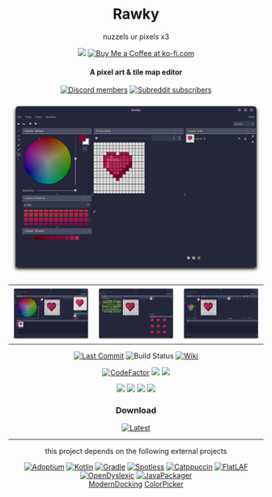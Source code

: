<h1 align="center">Rawky</h1>
<p align="center">nuzzels ur pixels x3</p>
<p align="center">
	<a href="https://www.patreon.com/DeflatedPickle"><img src="https://c5.patreon.com/external/logo/become_a_patron_button@2x.png" height="24px"></a>
	<a href='https://ko-fi.com/Q5Q0CSWL' target='_blank'><img height='24' style='border:0px;height:24px;' src='https://az743702.vo.msecnd.net/cdn/kofi4.png?v=2' border='0' alt='Buy Me a Coffee at ko-fi.com'/></a>
</p>

<h4 align="center">A pixel art & tile map editor</h4>

<p align="center">
	<a href="https://discord.gg/QEz4fb93xd"><img alt="Discord members" src="https://img.shields.io/discord/448452090147110913?label=Join%20The%20Discord&style=social"></a>
	<a href="https://www.reddit.com/r/rawky/"><img alt="Subreddit subscribers" src="https://img.shields.io/reddit/subreddit-subscribers/rawky?style=social"></a>
</p>

<table align="center">
	<img src="https://github.com/DeflatedPickle/Rawky/blob/rewrite/.github/image/sprite.png?raw=true" alt="Sprite">
	<tr>
		<th><img src="https://github.com/DeflatedPickle/Rawky/blob/rewrite/.github/image/animation.png?raw=true" alt="Animation"></th>
		<th><img src="https://github.com/DeflatedPickle/Rawky/blob/rewrite/.github/image/tilemap.png?raw=true" alt="Tilemap"></th>
		<th><img src="https://github.com/DeflatedPickle/Rawky/blob/rewrite/.github/image/server.png?raw=true" alt="Server"></th>
	</tr>
</table>

<p align="center">
	<a href="https://github.com/DeflatedPickle/Rawky/commits/rewrite"><img alt="Last Commit" src="https://img.shields.io/github/last-commit/DeflatedPickle/Rawky.svg"></a>
	<img alt="Build Status" src="https://img.shields.io/github/actions/workflow/status/DeflatedPickle/Rawky/gradle-packageAll.yml">
	<a href="https://github.com/DeflatedPickle/Rawky/wiki"><img alt="Wiki" src="https://img.shields.io/badge/wiki-documentation-forestgreen"></a>
</p>

<p align="center">
	<a href="https://www.codefactor.io/repository/github/deflatedpickle/rawky/overview/rewrite"><img src="https://www.codefactor.io/repository/github/deflatedpickle/rawky/badge/rewrite" alt="CodeFactor"/></a>
	<a href="https://codeclimate.com/github/DeflatedPickle/Rawky/maintainability"><img src="https://api.codeclimate.com/v1/badges/b5f7de56e73e0c459a9e/maintainability"></a>
	<a href="https://www.codacy.com/gh/DeflatedPickle/Rawky/dashboard?utm_source=github.com&utm_medium=referral&utm_content=DeflatedPickle/Rawky&utm_campaign=Badge_Grade"><img src="https://app.codacy.com/project/badge/Grade/55932982ea574f4d893dbcc838d43449"/></a>
</p>

<p align="center">
	<img src="https://sloc.xyz/github/DeflatedPickle/Rawky/?category=blanks">
	<img src="https://sloc.xyz/github/DeflatedPickle/Rawky/?category=code">
	<img src="https://sloc.xyz/github/DeflatedPickle/Rawky/?category=comments">
	<img src="https://sloc.xyz/github/DeflatedPickle/Rawky/?category=lines">
</p>

<h3 align="center">Download</h3>
<p align="center">
	<a href="https://github.com/DeflatedPickle/Rawky/releases/tag/dist-latest"><img alt="Latest" src="https://img.shields.io/github/downloads/DeflatedPickle/Rawky/dist-latest/total.svg"></a>
</p>

---

<p align="center">this project depends on the following external projects</p>
<p align="center">
	<a href="https://adoptium.net/"><img alt="Adoptium" src="https://projects.eclipse.org/sites/default/files/Logo_Adoptium_2021_03_08_JRR_RGB-V3C%20%281%29.png" width="64"></a>
	<a href="https://kotlinlang.org/"><img alt="Kotlin" src="https://upload.wikimedia.org/wikipedia/commons/thumb/0/06/Kotlin_Icon.svg/512px-Kotlin_Icon.svg.png?20171012085709" width="64"></a>
	<a href="https://gradle.org/"><img alt="Gradle" src="https://avatars.githubusercontent.com/u/124156?s=200&v=4" width="64"></a>
	<a href="https://github.com/diffplug/spotless/tree/main/plugin-gradle"><img alt="Spotless" src="https://github.com/diffplug/spotless/blob/main/_images/spotless_logo.png?raw=true" width="64"></a>
	<a href="https://catppuccin.com/"><img alt="Catppuccin" src="https://avatars.githubusercontent.com/u/93489351?s=200&v=4" width="64"></a>
	<a href="https://formdev.com/flatlaf/"><img alt="FlatLAF" src="https://raw.githubusercontent.com/JFormDesigner/FlatLaf/aa4c6ee9da21eceaebede8b3196ab0476c0abd07/flatlaf-demo/src/main/resources/com/formdev/flatlaf/demo/FlatLaf.svg" width="64"></a>
	<a href="https://opendyslexic.org/"><img alt="OpenDyslexic" src="https://avatars.githubusercontent.com/u/39324024?s=200&v=4" width="64"></a>
	<a href="https://github.com/fvarrui/JavaPackager"><img alt="JavaPackager" src="https://github.com/fvarrui/JavaPackager/blob/master/src/main/resources/linux/default-icon.png?raw=true" width="64"></a>
	<br>
	<a href="https://github.com/andrewauclair/ModernDocking">ModernDocking</a>
	<a href="https://github.com/dheid/colorpicker">ColorPicker</a>
</p>
